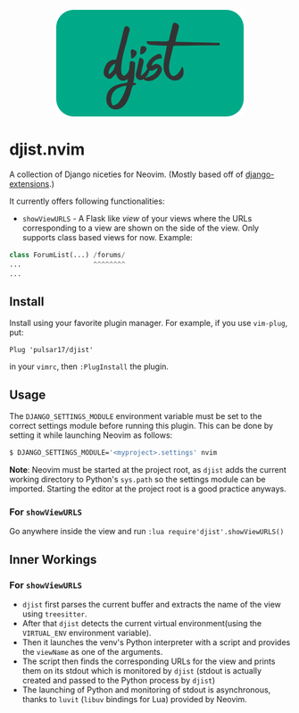 <p align="center">
   <img src="./djist.png" alt="djist plugin for neovim"/>
</p>

# djist.nvim
A collection of Django niceties for Neovim. (Mostly based off of [django-extensions](https://github.com/django-extensions/django-extensions).)

It currently offers following functionalities:
- `showViewURLS` - A Flask like *view* of your views where the URLs corresponding to a view are shown on the side of the view. Only supports class based views for now. Example:
```python
class ForumList(...) /forums/
...                  ^^^^^^^^
...
```

## Install

Install using your favorite plugin manager.
For example, if you use `vim-plug`, put:
```
Plug 'pulsar17/djist'
```
in your `vimrc`, then `:PlugInstall` the plugin.

## Usage
The `DJANGO_SETTINGS_MODULE` environment variable must be set to the correct settings module before running this plugin. This can be done by setting it while launching Neovim as follows:
```sh
$ DJANGO_SETTINGS_MODULE='<myproject>.settings' nvim
```

**Note**: Neovim must be started at the project root, as `djist` adds the current working directory to Python's `sys.path` so the settings module can be imported. Starting the editor at the project root is a good practice anyways.

### For `showViewURLS`
Go anywhere inside the view and run `:lua require'djist'.showViewURLS()`

## Inner Workings
### For `showViewURLS`
- `djist` first parses the current buffer and extracts the name of the view using `treesitter`.
- After that `djist` detects the current virtual environment(using the `VIRTUAL_ENV` environment variable).
- Then it launches the venv's Python interpreter with a script and provides the `viewName` as one of the arguments.
- The script then finds the corresponding URLs for the view and prints them on its stdout which is monitored by `djist` (stdout is actually created and passed to the Python process by `djist`)
- The launching of Python and monitoring of stdout is asynchronous, thanks to `luvit` (`libuv` bindings for Lua) provided by Neovim.
